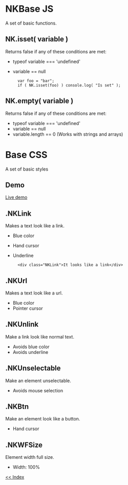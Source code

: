 # NKBase JS
A set of basic functions.

NK.isset( variable )
----------------------------------------------------------------------------
Returns false if any of these conditions are met:
- typeof variable === 'undefined'
- variable == null


        var foo = "bar";
        if ( NK.isset(foo) ) console.log( "Is set" );


NK.empty( variable )
----------------------------------------------------------------------------
Returns false if any of these conditions are met:
- typeof variable === 'undefined'
- variable == null
- variable.length == 0 (Works with strings and arrays)


# Base CSS
A set of basic styles

Demo
----------------------------------------------------------------------------
[Live demo](https://codepen.io/Netkuup/pen/RgGewV)

.NKLink
----------------------------------------------------------------------------
Makes a text look like a link.
- Blue color
- Hand cursor
- Underline


        <div class="NKLink">It looks like a link</div>

.NKUrl
----------------------------------------------------------------------------
Makes a text look like a url.
- Blue color
- Pointer cursor

.NKUnlink
----------------------------------------------------------------------------
Make a link look like normal text.
- Avoids blue color
- Avoids underline

.NKUnselectable
----------------------------------------------------------------------------
Make an element unselectable.
- Avoids mouse selection

.NKBtn
----------------------------------------------------------------------------
Make an element look like a button.
- Hand cursor

.NKWFSize
----------------------------------------------------------------------------
Element width full size.
- Width: 100%

[<< Index](../../../../)